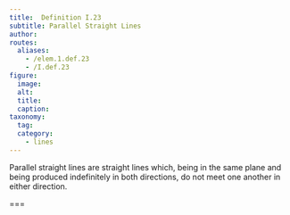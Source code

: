 ```yaml
---
title:  Definition I.23
subtitle: Parallel Straight Lines
author:
routes:
  aliases:
    - /elem.1.def.23
    - /I.def.23
figure:
  image:
  alt:
  title:
  caption:
taxonomy:
  tag:
  category:
    - lines
---
```


Parallel straight lines are straight lines which, being in the same plane and being produced indefinitely in both directions, do not meet one another in either direction.

===
